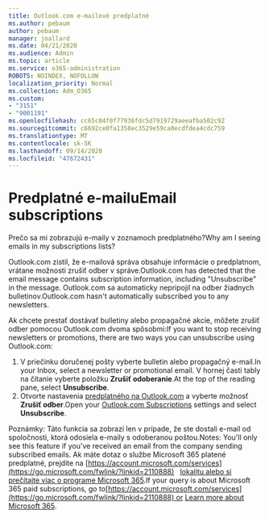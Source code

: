 ```yaml
---
title: Outlook.com e-mailové predplatné
ms.author: pebaum
author: pebaum
manager: joallard
ms.date: 04/21/2020
ms.audience: Admin
ms.topic: article
ms.service: o365-administration
ROBOTS: NOINDEX, NOFOLLOW
localization_priority: Normal
ms.collection: Adm_O365
ms.custom:
- "3151"
- "9001191"
ms.openlocfilehash: cc65c04f0f77936fdc5d7919729aeeafba502c92
ms.sourcegitcommit: c6692ce0fa1358ec3529e59ca0ecdfdea4cdc759
ms.translationtype: MT
ms.contentlocale: sk-SK
ms.lasthandoff: 09/14/2020
ms.locfileid: "47672431"
---
```

# <a name="email-subscriptions"></a><span data-ttu-id="1e352-102">Predplatné e-mailu</span><span class="sxs-lookup"><span data-stu-id="1e352-102">Email subscriptions</span></span>

<span data-ttu-id="1e352-103">Prečo sa mi zobrazujú e-maily v zoznamoch predplatného?</span><span class="sxs-lookup"><span data-stu-id="1e352-103">Why am I seeing emails in my subscriptions lists?</span></span>

<span data-ttu-id="1e352-104">Outlook.com zistil, že e-mailová správa obsahuje informácie o predplatnom, vrátane možnosti zrušiť odber v správe.</span><span class="sxs-lookup"><span data-stu-id="1e352-104">Outlook.com has detected that the email message contains subscription information, including "Unsubscribe" in the message.</span></span> <span data-ttu-id="1e352-105">Outlook.com sa automaticky nepripojil na odber žiadnych bulletinov.</span><span class="sxs-lookup"><span data-stu-id="1e352-105">Outlook.com hasn't automatically subscribed you to any newsletters.</span></span>

<span data-ttu-id="1e352-106">Ak chcete prestať dostávať bulletiny alebo propagačné akcie, môžete zrušiť odber pomocou Outlook.com dvoma spôsobmi:</span><span class="sxs-lookup"><span data-stu-id="1e352-106">If you want to stop receiving newsletters or promotions, there are two ways you can unsubscribe using Outlook.com:</span></span>
1. <span data-ttu-id="1e352-107">V priečinku doručenej pošty vyberte bulletin alebo propagačný e-mail.</span><span class="sxs-lookup"><span data-stu-id="1e352-107">In your Inbox, select a newsletter or promotional email.</span></span> <span data-ttu-id="1e352-108">V hornej časti tably na čítanie vyberte položku **Zrušiť odoberanie**.</span><span class="sxs-lookup"><span data-stu-id="1e352-108">At the top of the reading pane, select **Unsubscribe**.</span></span>
2. <span data-ttu-id="1e352-109">Otvorte nastavenia [predplatného na Outlook.com](https://go.microsoft.com/fwlink/?linkid=2110887) a vyberte možnosť **Zrušiť odber**.</span><span class="sxs-lookup"><span data-stu-id="1e352-109">Open your [Outlook.com Subscriptions](https://go.microsoft.com/fwlink/?linkid=2110887) settings and select **Unsubscribe**.</span></span>

<span data-ttu-id="1e352-110">Poznámky: Táto funkcia sa zobrazí len v prípade, že ste dostali e-mail od spoločnosti, ktorá odosiela e-maily s odoberanou poštou.</span><span class="sxs-lookup"><span data-stu-id="1e352-110">Notes: You'll only see this feature if you've received an email from the company sending subscribed emails.</span></span>
<span data-ttu-id="1e352-111">Ak máte dotaz o službe Microsoft 365 platené predplatné, prejdite na [https://account.microsoft.com/services](https://go.microsoft.com/fwlink/?linkid=2110888)   [lokalitu alebo si prečítajte viac o programe Microsoft 365](https://products.office.com/compare-all-microsoft-office-products?tab=1&WT.mc_id=PROD_OL-Web_Support_O365NewValue_Upgrade).</span><span class="sxs-lookup"><span data-stu-id="1e352-111">If your query is about Microsoft 365 paid subscriptions, go to[https://account.microsoft.com/services](https://go.microsoft.com/fwlink/?linkid=2110888) or [Learn more about Microsoft 365](https://products.office.com/compare-all-microsoft-office-products?tab=1&WT.mc_id=PROD_OL-Web_Support_O365NewValue_Upgrade).</span></span>
  
